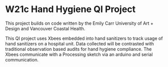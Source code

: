 # W21c Hand Hygiene QI Project

This project builds on code written by the Emily Carr University of Art + Design and Vancouver Coastal Health.

This QI project uses Xbees embedded into hand sanitizers to track usage of hand sanitizers on a hospital unit. Data collected will be contrasted with traditional observation based audits for hand hygiene compliance. The Xbees communicate with a Processing sketch via an arduino and serial communication.
